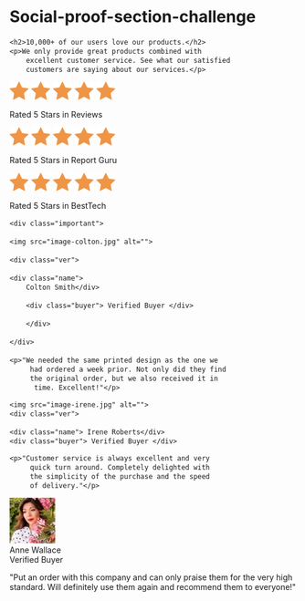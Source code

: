 # Social-proof-section-challenge

<!DOCTYPE html>
<html lang="en">
<head>
    <meta charset="UTF-8">
    <meta http-equiv="X-UA-Compatible" content="IE=edge">
    <meta name="viewport" content="width=device-width, initial-scale=1.0">
    <title>Social proof section challenge hub</title>
    <link rel="preconnect" href="https://fonts.googleapis.com">
<link rel="preconnect" href="https://fonts.gstatic.com" crossorigin>
<link href="https://fonts.googleapis.com/css2?family=
Spartan:wght@400;500;700&display=swap" 
rel="stylesheet">
    <link rel="stylesheet" href="Pagina test.css">
</head>
<body>
    
<div class="container">

<div class="up-part">

<div class="main">

    <h2>10,000+ of our users love our products.</h2>
    <p>We only provide great products combined with 
        excellent customer service. See what our satisfied 
        customers are saying about our services.</p>

</div>

<div class="review">

<div class="stars" id="s1">
<div class="interior">
    <img src="icon-star.svg" alt="">
    <img src="icon-star.svg" alt="">
    <img src="icon-star.svg" alt="">
    <img src="icon-star.svg" alt="">
    <img src="icon-star.svg" alt="">
    <p>Rated 5 Stars in Reviews</p>
</div>
</div>

<div class="stars" id="s2">
<div class="interior">
    <img src="icon-star.svg" alt="">
    <img src="icon-star.svg" alt="">
    <img src="icon-star.svg" alt="">
    <img src="icon-star.svg" alt="">
    <img src="icon-star.svg" alt="">
    <p> Rated 5 Stars in Report Guru</p>
</div>
</div>

<div class="stars" id="s3">
<div class="interior">
    <img src="icon-star.svg" alt="">
    <img src="icon-star.svg" alt="">
    <img src="icon-star.svg" alt="">
    <img src="icon-star.svg" alt="">
    <img src="icon-star.svg" alt="">
    <p>Rated 5 Stars in BestTech</p>
</div>
</div>

</div>


</div>

<div class="bottom-part">

<div class="card" id="c1">

    <div class="important">

    <img src="image-colton.jpg" alt="">

    <div class="ver">

    <div class="name"> 
        Colton Smith</div>

        <div class="buyer"> Verified Buyer </div>

        </div>

    </div>

    <p>"We needed the same printed design as the one we
         had ordered a week prior. Not only did they find 
         the original order, but we also received it in
          time. Excellent!"</p>

</div>

<div class="card" id="c2">

<div class="important">

    <img src="image-irene.jpg" alt="">
    <div class="ver">

    <div class="name"> Irene Roberts</div> 
    <div class="buyer"> Verified Buyer </div> 
</div>

</div>

    <p>"Customer service is always excellent and very
         quick turn around. Completely delighted with 
         the simplicity of the purchase and the speed 
         of delivery."</p>

</div>

<div class="card" id="c3">
<div class="important">
    <img src="image-anne.jpg" alt="">
<div class="ver">
    <div class="name"> Anne Wallace </div> 
    <div class="buyer"> Verified Buyer </div> 
</div>
</div>
    <p>"Put an order with this company and can only praise
         them for the very high standard. Will definitely use 
         them again and recommend them to everyone!"</p>

</div>

</div>

</div>

</body>
</html>
